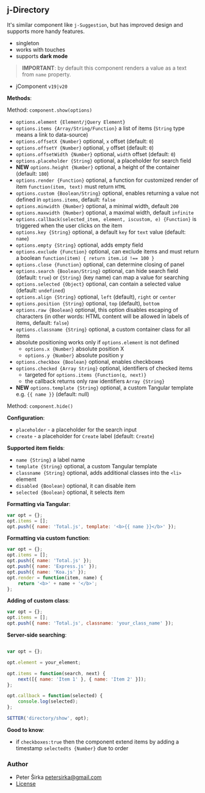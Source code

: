 ## j-Directory

It's similar component like `j-Suggestion`, but has improved design and supports more handy features.

- singleton
- works with touches
- supports __dark mode__

> __IMPORTANT__: by default this component renders a value as a text from `name` property.

- jComponent `v19|v20`

__Methods__:

Method: `component.show(options)`

- `options.element {Element/jQuery Element}`
- `options.items {Array/String/Function}` a list of items (`String` type means a link to data-source)
- `options.offsetX {Number}` optional, `x` offset (default: `0`)
- `options.offsetY {Number}` optional, `y` offset (default: `0`)
- `options.offsetWidth {Number}` optional, `width` offset (default: `0`)
- `options.placeholder {String}` optional, a placeholder for search field
- __NEW__ `options.height {Number}` optional, a height of the container (default: `180`)
- `options.render {Function}` optional, a function for customized render of item `function(item, text)` must return `HTML`
- `options.custom {Boolean/String}` optional, enables returning a value not defined in `options.items`, default: `false`
- `options.minwidth {Number}` optional, a minimal width, default `200`
- `options.maxwidth {Number}` optional, a maximal width, default `infinite`
- `options.callback(selected_item, element, iscustom, e) {Function}` is triggered when the user clicks on the item
- `options.key {String}` optional, a default `key` for `text` value (default: `name`)
- `options.empty {String}` optional, adds empty field
- `options.exclude {Function}` optional, can exclude items and must return a boolean `function(item) { return item.id !== 100 }`
- `options.close {Function}` optional, can determine closing of panel
- `options.search {Boolean/String}` optional, can hide search field (default: `true`) or `{String}` (key name) can map a value for searching
- `options.selected {Object}` optional, can contain a selected value (default: `undefined`)
- `options.align {String}` optional, `left` (default), `right` or `center`
- `options.position {String}` optional, `top` (default), `bottom`
- `options.raw {Boolean}` optional, this option disables escaping of characters (in other words: HTML content will be allowed in labels of items, default: `false`)
- `options.classname {String}` optional, a custom container class for all items
- absolute positioning works only if `options.element` is not defined
	- `options.x {Number}` absolute position X
	- `options.y {Number}` absolute position y
- `options.checkbox {Boolean}` optional, enables checkboxes
- `options.checked {Array String}` optional, identifiers of checked items
	- targeted for `options.items {Function(q, next)}`
	- the callback returns only raw identifiers `Array {String}`
- __NEW__ `options.template {String}` optional, a custom Tangular template e.g. `{{ name }}` (default: null)

Method: `component.hide()`

__Configuration__:
- `placeholder` - a placeholder for the search input
- `create` - a placeholder for `Create` label (default: `Create`)

__Supported item fields__:

- `name {String}` a label name
- `template {String}` optional, a custom Tangular template
- `classname {String}` optional, adds additional classes into the `<li>` element
- `disabled {Boolean}` optional, it can disable item
- `selected {Boolean}` optional, it selects item

__Formatting via Tangular__:

```js
var opt = {};
opt.items = [];
opt.push({ name: 'Total.js', template: '<b>{{ name }}</b>' });
```

__Formatting via custom function__:

```js
var opt = {};
opt.items = [];
opt.push({ name: 'Total.js' });
opt.push({ name: 'Express.js' });
opt.push({ name: 'Koa.js' });
opt.render = function(item, name) {
	return '<b>' + name + '</b>';
};
```

__Adding of custom class__:

```js
var opt = {};
opt.items = [];
opt.push({ name: 'Total.js', classname: 'your_class_name' });
```

__Server-side searching__:

```js

var opt = {};

opt.element = your_element;

opt.items = function(search, next) {
	next([{ name: 'Item 1' }, { name: 'Item 2' }]);
};

opt.callback = function(selected) {
	console.log(selected);
};

SETTER('directory/show', opt);
```

__Good to know__:

- if `checkboxes:true` then the component extend items by adding a timestamp `selectedts {Number}` due to order

### Author

- Peter Širka <petersirka@gmail.com>
- [License](https://www.totaljs.com/license/)